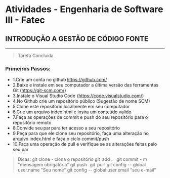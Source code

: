 # Atividades - Engenharia de Software III - Fatec
## INTRODUÇÃO A GESTÃO DE CÓDIGO FONTE
---
>Tarefa Concluída
### Primeiros Passos:
- 1.Crie um conta no github https://github.com/
- 2.Baixe e instale em seu computador a última versão das ferramentas Git (https://git-scm.com/)
- 3.Instale o Visual Studio Code  (https://code.visualstudio.com/)
- 4.No Github crie um repositório público  (Sugestão de nome  SCM)
- 5.Clone este repositório localmente em seu computador
- 6.Crie um arquivo index.html e insira um conteúdo valido
- 7.Faça as operações de commit e push do seu repositório para o repositório remoto
- 8.Convide seu par para ter acesso a seu repositório
- 9.Peça para que ele clone seu repositório, faça uma alteração no arquivo index.html e faça o ciclo commit/push
- 10.Faça uma operação de pull e verifique se as alterações feitas pelo seu par

> Dicas:
> git clone - clona o repositório
> git  add .   
> git commit - m "mensagem obrigatória"
> git push  
> git  pull 
> git config -- global user.name "Seu nome"
> git config -- global user.email "seu e-mail"
